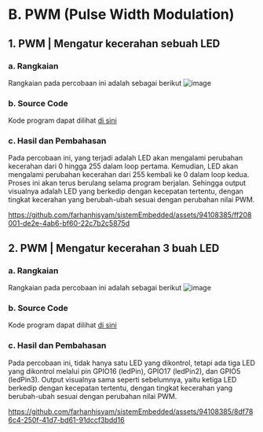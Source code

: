 # B. PWM (Pulse Width Modulation)

## 1. PWM | Mengatur kecerahan sebuah LED

### a. Rangkaian
Rangkaian pada percobaan ini adalah sebagai berikut
![image](https://github.com/farhanhisyam/sistemEmbedded/assets/94108385/440158fe-9b2e-45b4-9a72-823061348dd1)

### b. Source Code
Kode program dapat dilihat <a href="1.%20rangkaian%201/pwm_1/pwm_1.ino">di sini</a>

### c. Hasil dan Pembahasan
Pada percobaan ini, yang terjadi adalah LED akan mengalami perubahan kecerahan dari 0 hingga 255 dalam loop pertama. Kemudian, LED akan mengalami perubahan kecerahan dari 255 kembali ke 0 dalam loop kedua. Proses ini akan terus berulang selama program berjalan.
Sehingga output visualnya adalah LED yang berkedip dengan kecepatan tertentu, dengan tingkat kecerahan yang berubah-ubah sesuai dengan perubahan nilai PWM.

https://github.com/farhanhisyam/sistemEmbedded/assets/94108385/ff208001-de2e-4ab6-bf60-22c7b2c5875d

## 2. PWM | Mengatur kecerahan 3 buah LED

### a. Rangkaian
Rangkaian pada percobaan ini adalah sebagai berikut
![image](https://github.com/farhanhisyam/sistemEmbedded/assets/94108385/440158fe-9b2e-45b4-9a72-823061348dd1)

### b. Source Code
Kode program dapat dilihat <a href="2.%20rangkaian%202/pwm_2/pwm_2.ino">di sini</a>

### c. Hasil dan Pembahasan
Pada percobaan ini, tidak hanya satu LED yang dikontrol, tetapi ada tiga LED yang dikontrol melalui pin GPIO16 (ledPin), GPIO17 (ledPin2), dan GPIO5 (ledPin3).
Output visualnya sama seperti sebelumnya, yaitu ketiga LED berkedip dengan kecepatan tertentu, dengan tingkat kecerahan yang berubah-ubah sesuai dengan perubahan nilai PWM.

https://github.com/farhanhisyam/sistemEmbedded/assets/94108385/8df786c4-250f-41d7-bd61-91dccf3bdd16

